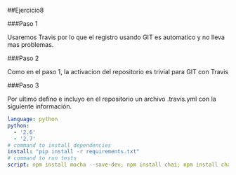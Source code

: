 ##Ejercicio8

###Paso 1

Usaremos Travis por lo que el registro usando GIT es automatico y no lleva mas problemas.

###Paso 2

Como en el paso 1, la activacion del repositorio es trivial para GIT con Travis

###Paso 3

Por ultimo defino e incluyo en el repositorio un archivo .travis.yml con la siguiente información.

```yml
language: python
python:
  - '2.6'
  - '2.7'
# command to install dependencies
install: "pip install -r requirements.txt"
# command to run tests
script: npm install mocha --save-dev; npm install chai; npm install chai-fs;  npm test

```

